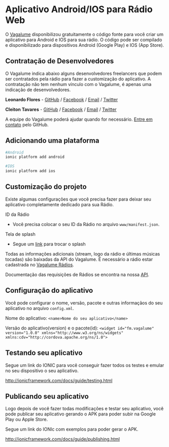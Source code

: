 # Aplicativo Android/IOS para Rádio Web

O [Vagalume](http://www.vagalume.com.br/) disponibilizou gratuitamente o código fonte para você criar um aplicativo para Android e IOS para sua rádio. O código pode ser compilado e disponibilizado para dispositivos Android (Google Play) e IOS (App Store).

## Contratação de Desenvolvedores

O Vagalume indica abaixo alguns desenvolvedores freelancers que podem ser contratados pela rádio para fazer a customização do aplicativo. A contratação não tem nenhum vínculo com o Vagalume, é apenas uma indicação de desenvolvedores.

**Leonardo Flores** - [GitHub](https://github.com/leonardocouy) / [Facebook](https://www.facebook.com/leonardo.claw) / [Email](mailto:leonardocouy@hotmail.com) / [Twitter](https://twitter.com/_iamleofc)

**Cleiton Tavares** - [GitHub](https://github.com/cleiton-tavares) / [Facebook](https://www.facebook.com/cleiton.tavares) / [Email](mailto:cleitontavares@live.com) / [Twitter](https://twitter.com/cleiton_tav)

A equipe do Vagalume poderá ajudar quando for necessário. [Entre em contato](https://github.com/vagalume/aplicativo-para-radios/issues) pelo GitHub.

## Adicionando uma plataforma

```bash
#Android
ionic platform add android

#IOS
ionic platform add ios
```

## Customização do projeto

Existe algumas configurações que você precisa fazer para deixar seu aplicativo completamente dedicado para sua Rádio.

ID da Rádio

* Você precisa colocar o seu ID da Rádio no arquivo `www/manifest.json`.

Tela de splash
* Segue um <a href="http://ionicframework.com/docs/cli/icon-splashscreen.html">link</a> para trocar o splash 

Todas as informações adicionais (stream, logo da rádio e últimas músicas tocadas) são baixadas da API do Vagalume. É necessário a rádio estar cadastrada no [Vagalume Rádios](http://www.vagalume.com.br/radio/).

Documentação das requisições de Rádios se encontra na nossa [API](http://api.vagalume.com.br/docs/radios/).

## Configuração do aplicativo

Você pode configurar o nome, versão, pacote e outras informaçãos do seu aplicativo no arquivo `config.xml`.

Nome do aplicativo: `<name>Nome do seu aplicativo</name>`

Versão do aplicativo(version) e o pacote(id): `<widget id="fm.vagalume" version="1.0.0" xmlns="http://www.w3.org/ns/widgets" xmlns:cdv="http://cordova.apache.org/ns/1.0">`

## Testando seu aplicativo

Segue um link do IONIC para você conseguir fazer todos os testes e emular no seu dispositivo o seu aplicativo.

http://ionicframework.com/docs/guide/testing.html

## Publicando seu aplicativo

Logo depois de você fazer todas modificações e testar seu aplicativo, você pode publicar seu aplicativo gerando o APK para poder subir na Google Play ou Apple Store.

Segue um link do IONIc com exemplos para poder gerar o APK.

http://ionicframework.com/docs/guide/publishing.html


